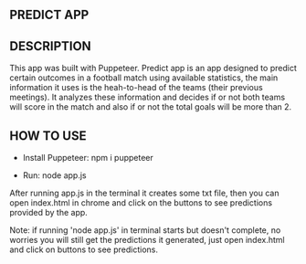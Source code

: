 ## PREDICT APP

## DESCRIPTION

This app was built with Puppeteer. Predict app is an app designed to predict certain outcomes in a football match using available statistics, the main information it uses is the heah-to-head of the teams (their previous meetings). It analyzes these information and decides if or not both teams will score in the match and also if or not the total goals will be more than 2.

## HOW TO USE

* Install Puppeteer: npm i puppeteer

* Run: node app.js

After running app.js in the terminal it creates some txt file, then you can open index.html in chrome and click on the buttons to see predictions provided by the app.

Note: if running 'node app.js' in terminal starts but doesn't complete, no worries you will still get the predictions it generated, just open index.html and click on buttons to see predictions.